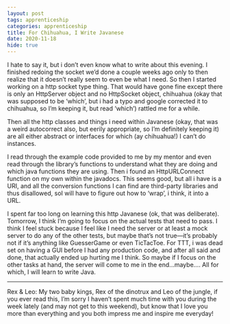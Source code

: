 ```yaml
---
layout: post 
tags: apprenticeship
categories: apprenticeship
title: For Chihuahua, I Write Javanese
date: 2020-11-18
hide: true
---
```


I hate to say it, but i don’t even know what to write about this evening.  I finished redoing the socket we’d done a couple weeks ago only to then realize that it doesn’t really seem to even be what I need.  So then I started working on a http socket type thing.  That would have gone fine except there is only an HttpServer object and no HttpSocket object, chihuahua (okay that was supposed to be ‘which’, but i had a typo and google corrected it to chihuahua, so I’m keeping it, but read ‘which’) rattled me for a while.

Then all the http classes and things i need within Javanese (okay, that was a weird autocorrect also, but eerily appropriate, so I’m definitely keeping it) are all either abstract or interfaces for which (ay chihuahua!) I can’t do instances.  

I read through the example code provided to me by my mentor and even read through the library’s functions to understand what they are doing and which java functions they are using.  Then i found an HttpURLConnect function on my own within the javadocs.  This seems good, but all i have is a URI, and all the conversion functions I can find are third-party libraries and thus disallowed, soI will have to figure out how to ‘wrap’, i think, it into a URL.  

I spent far too long on learning this http Javanese (ok, that was deliberate).  Tomorrow, I think I’m going to focus on the actual tests that need to pass.  I think I feel stuck because I feel like I need the server or at least a mock server to do any of the other tests, but maybe that’s not true—it’s probably not if it’s anything like GuesserGame or even TicTacToe.  For TTT, i was dead set on having a GUI before I had any production code, and after all said and done, that actually ended up hurting me I think.  So maybe if I focus on the other tasks at hand, the server will come to me in the end...maybe….  All for which, I will learn to write Java.

***
Rex & Leo:  My two baby kings, Rex of the dinotrux and Leo of the jungle, if you ever read this, I’m sorry I haven’t spent much time with you during the week lately (and may not get to this weekend), but know that I love you more than everything and you both impress me and inspire me everyday!

